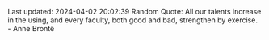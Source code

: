 Last updated: 2024-04-02 20:02:39
Random Quote: All our talents increase in the using, and every faculty, both good and bad, strengthen by exercise. - Anne Brontë